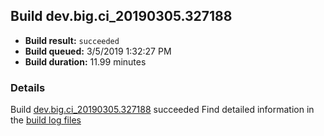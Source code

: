 ## Build dev.big.ci_20190305.327188
- **Build result:** `succeeded`
- **Build queued:** 3/5/2019 1:32:27 PM
- **Build duration:** 11.99 minutes
### Details
Build [dev.big.ci_20190305.327188](https://winappstudio.visualstudio.com/web/build.aspx?pcguid=a4ef43be-68ce-4195-a619-079b4d9834c2&builduri=vstfs%3a%2f%2f%2fBuild%2fBuild%2f27188) succeeded
Find detailed information in the [build log files](https://uwpctdiags.blob.core.windows.net/buildlogs/dev.big.ci_20190305.327188_logs.zip)
